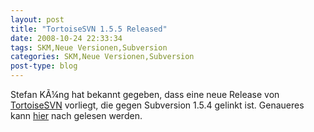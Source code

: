 ```yaml
---
layout: post
title: "TortoiseSVN 1.5.5 Released"
date: 2008-10-24 22:33:34
tags: SKM,Neue Versionen,Subversion
categories: SKM,Neue Versionen,Subversion
post-type: blog
---
```

Stefan KÃ¼ng hat bekannt gegeben, dass eine neue Release von <a href="http://www.tortoisesvn.net">TortoiseSVN</a> vorliegt, die gegen Subversion 1.5.4 gelinkt ist. Genaueres kann <a href="http://tortoisesvn.net/node/348">hier</a> nach gelesen werden.
